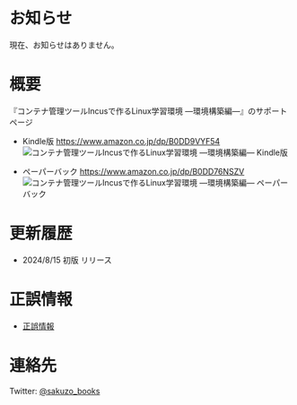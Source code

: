 # お知らせ

現在、お知らせはありません。


# 概要

『コンテナ管理ツールIncusで作るLinux学習環境 ―環境構築編―』のサポートページ

- Kindle版 https://www.amazon.co.jp/dp/B0DD9VYF54
![コンテナ管理ツールIncusで作るLinux学習環境 ―環境構築編― Kindle版](https://images-na.ssl-images-amazon.com/images/P/B0DD9VYF54.09.MZZZZZZZ.jpg)

- ペーパーバック https://www.amazon.co.jp/dp/B0DD76NSZV
![コンテナ管理ツールIncusで作るLinux学習環境 ―環境構築編― ペーパーバック](https://images-na.ssl-images-amazon.com/images/P/B0DD76NSZV.09.MZZZZZZZ.jpg)


# 更新履歴

- 2024/8/15 初版 リリース


# 正誤情報

- [正誤情報](/eratta.md)


# 連絡先

Twitter: [@sakuzo_books](https://twitter.com/sakuzo_books)
